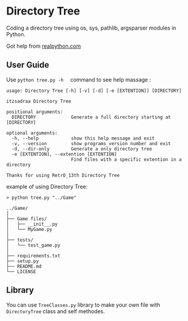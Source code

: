 # Directory Tree
Coding a directory tree using os, sys, pathlib, argsparser modules in Python.

Got help from [realpython.com](https://www.realpython.com)
## User Guide
Use `python tree.py -h  ` command to see help massage :
```console
usage: Directory Tree [-h] [-v] [-d] [-e [EXTENTION]] [DIRECTORY]

itzsadraa Directory Tree

positional arguments:
  DIRECTORY             Generate a full directory starting at [DIRECTORY]

optional arguments:
  -h, --help            show this help message and exit
  -v, --version         show programs version number and exit
  -d, --dir-only        Generate a only directory tree
  -e [EXTENTION], --extention [EXTENTION]
                        Find files with a specific extention in a directory

Thanks for using RetrO_13th Directory Tree
```

example of using Directory Tree:
```console
> python tree.py "../Game"

../Game/
│
├── Game files/
│   ├── __init__.py
│   └── MyGame.py
│
├── tests/
│   └── test_game.py
│
├── requirements.txt
├── setup.py
├── README.md
└── LICENSE
```

## Library 
You can use `TreeClasses.py` library to make your own file with `DirectoryTree` class and self methodes.
